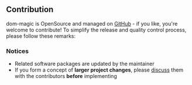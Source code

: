 Contribution
------------

dom-magic is OpenSource and managed on [GitHub](https://github.com/AndiDittrich/dom-magic) - if you like, you're welcome to contribute!
To simplify the release and quality control process, please follow these remarks:

### Notices ###
* Related software packages are updated by the maintainer
* If you form a concept of **larger project changes**, please [discuss]() them with the contributors **before** implementing